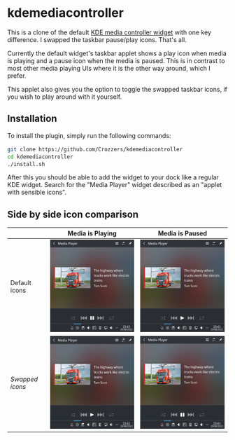 # kdemediacontroller

This is a clone of the default [KDE media controller widget](https://invent.kde.org/plasma/plasma-workspace/applets/mediacontroller) with one key difference.
I swapped the taskbar pause/play icons. That's all.

Currently the default widget's taskbar applet shows a play icon when media is playing
and a pause icon when the media is paused. This is in contrast to most other media playing UIs
where it is the other way around, which I prefer.

This applet also gives you the option to toggle the swapped taskbar icons, if you wish to play
around with it yourself.

## Installation

To install the plugin, simply run the following commands:
```bash
git clone https://github.com/Crozzers/kdemediacontroller
cd kdemediacontroller
./install.sh
```
After this you should be able to add the widget to your dock like a regular KDE widget.
Search for the "Media Player" widget described as an "applet with sensible icons".

## Side by side icon comparison

|                 | Media is Playing                   | Media is Paused
|-----------------|------------------------------------|------------------------------------
| Default icons   | ![](img/media_play_icon_play.png)  | ![](img/media_pause_icon_pause.png)
| *Swapped icons* | ![](img/media_pause_icon_play.png) | ![](img/media_play_icon_pause.png)